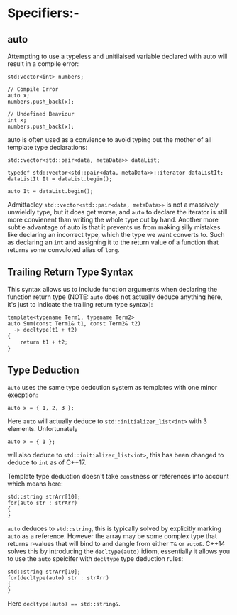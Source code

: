 # Specifiers:-

## auto
Attempting to use a typeless and unitilaised variable declared with auto will result in a compile error:

```
std:vector<int> numbers;

// Compile Error
auto x;
numbers.push_back(x);

// Undefined Beaviour
int x;
numbers.push_back(x);
```

auto is often used as a convience to avoid typing out the mother of all template type declarations:

```
std::vector<std::pair<data, metaData>> dataList;

typedef std::vector<std::pair<data, metaData>>::iterator dataListIt;
dataListIt It = dataList.begin();

auto It = dataList.begin();
```

Admittadley ```std::vector<std::pair<data, metaData>>``` is not a massively unwieldly type, but it does get worse, and ```auto``` to declare the iterator is still more convienent than writing the whole type out by hand. Another more subtle advantage of auto is that it prevents us from making silly mistakes like declaring an incorrect type, which the type we want converts to. Such as declaring an ```int``` and assigning it to the return value of a function that returns some convuloted alias of ```long```.

## Trailing Return Type Syntax

This syntax allows us to include function arguments when declaring the function return type (NOTE: ```auto``` does not actually deduce anything here, it's just to indicate the trailing return type syntax): 

```
template<typename Term1, typename Term2>
auto Sum(const Term1& t1, const Term2& t2)
  -> decltype(t1 + t2)
{
    return t1 + t2;
}
```

## Type Deduction

```auto``` uses the same type dedcution system as templates with one minor execption:

```
auto x = { 1, 2, 3 };
```

Here ```auto``` will actually deduce to ```std::initializer_list<int>``` with 3 elements. Unfortunately 

```
auto x = { 1 };
```

will also deduce to ```std::initializer_list<int>```, this has been changed to deduce to ```int``` as of C++17.

Template type deduction doesn't take `const`ness or references into account which means here:

```
std::string strArr[10];
for(auto str : strArr)
{
}
```

```auto``` deduces to ```std::string```, this is typically solved by explicitly marking ```auto``` as a reference. However the array may be some complex type that returns r-values that will bind to and dangle from either ```T&``` or ```auto&```. C++14 solves this by introducing the ```decltype(auto)``` idiom, essentially it allows you to use the ```auto``` speicifer with ```decltype``` type deduction rules:
```
std::string strArr[10];
for(decltype(auto) str : strArr)
{
}
```

Here ```decltype(auto) == std::string&```.
